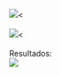 <img src="https://i.imgur.com/RW6G620.png"><
<br>
<br>
<img src="https://i.imgur.com/TpdPSRg.png"><
<br>
<br>
Resultados:
<br>
<img src="https://i.imgur.com/iS5YnY1.png">
<br>
<br>
<br>
